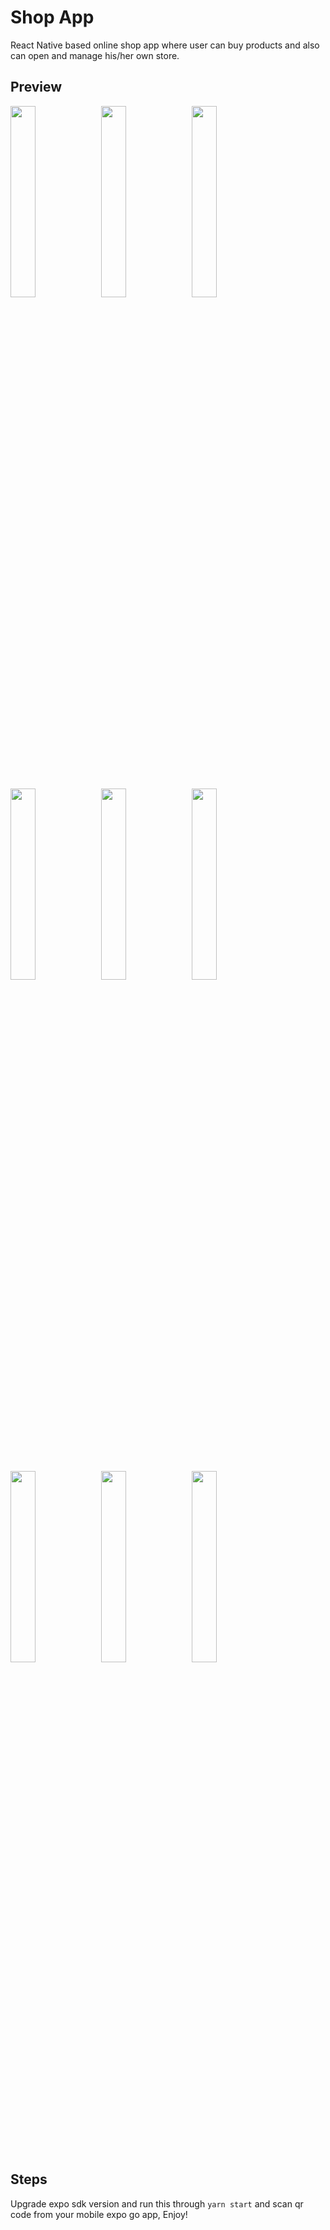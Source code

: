 # Shop App
React Native based online shop app where user can buy products and also can open and manage his/her own store.

## Preview
<p float="left">
  <img src="https://i.imgur.com/gwxwYUf.jpg" width="28%" />
  <img src="https://i.imgur.com/MoHpmrT.jpg" width="28%" />
  <img src="https://i.imgur.com/rLiLQuo.jpg" width="28%" />
  <img src="https://i.imgur.com/aQloW3D.jpg" width="28%" />
  <img src="https://i.imgur.com/DDkD68O.jpg" width="28%" />
  <img src="https://i.imgur.com/92DvdsH.jpg" width="28%" />
  <img src="https://i.imgur.com/NMwPTdn.jpg" width="28%" />
  <img src="https://i.imgur.com/uQwBubJ.jpg" width="28%" />
  <img src="https://i.imgur.com/bnl4Eoq.jpg" width="28%" />
</p>

## Steps
Upgrade expo sdk version and run this through `yarn start` and scan qr code from your mobile expo go app, Enjoy!
